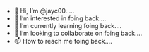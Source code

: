 - 👋 Hi, I’m @jayc00.....
- 👀 I’m interested in foing back....
- 🌱 I’m currently learning foing back....
- 💞️ I’m looking to collaborate on foing back....
- 📫 How to reach me foing back....

<!---
jayc00/jayc00 is a ✨ special ✨ repository because its `README.md` (this file) appears on your GitHub profile.
You can click the Preview link to take a look at your changes.
--->
